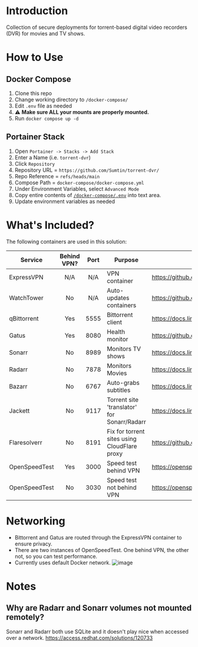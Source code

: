 # Introduction
Collection of secure deployments for torrent-based digital video recorders (DVR) for movies and TV shows.

# How to Use
## Docker Compose

1. Clone this repo
1. Change working directory to `/docker-compose/`
1. Edit `.env` file as needed
1. :warning: **Make sure ALL your mounts are properly mounted.**
1. Run `docker compose up -d`

## Portainer Stack

1. Open `Portainer -> Stacks -> Add Stack`
2. Enter a Name (i.e. `torrent-dvr`)
3. Click `Repository`
4. Repository URL = `https://github.com/Sumtin/torrent-dvr/`
5. Repo Reference = `refs/heads/main`
6. Compose Path = `docker-compose/docker-compose.yml`
7. Under Environment Variables, select `Advanced Mode`
8. Copy entire contents of [`/docker-compose/.env`](https://github.com/Sumtin/torrent-dvr/blob/main/docker-compose/.env) into text area.
9. Update environment variables as needed

# What's Included?

The following containers are used in this solution:

| Service | Behind VPN? | Port | Purpose | Official Docs |
|---|:---:|:---:|---|---|
| ExpressVPN | N/A | N/A | VPN container |https://github.com/polkaned/dockerfiles/tree/master/expressvpn |
|WatchTower|No|N/A|Auto-updates containers|https://github.com/containrrr/watchtower| 
|qBittorrent|Yes|5555|Bittorrent client|https://docs.linuxserver.io/images/docker-qbittorrent|
|Gatus|Yes|8080|Health monitor|https://github.com/TwiN/gatus|
|Sonarr|No|8989|Monitors TV shows|https://docs.linuxserver.io/images/docker-sonarr|
|Radarr|No|7878|Monitors Movies|https://docs.linuxserver.io/images/docker-radarr|
|Bazarr|No|6767|Auto-grabs subtitles|https://docs.linuxserver.io/images/docker-bazarr|
|Jackett|No|9117|Torrent site 'translator' for Sonarr/Radarr |https://docs.linuxserver.io/images/docker-jackett|
|Flaresolverr|No|8191|Fix for torrent sites using CloudFlare proxy|https://github.com/FlareSolverr/FlareSolverr|
|OpenSpeedTest|Yes|3000|Speed test behind VPN|https://openspeedtest.com/|
|OpenSpeedTest|No|3030|Speed test not behind VPN|https://openspeedtest.com/|

# Networking

- Bittorrent and Gatus are routed through the ExpressVPN container to ensure privacy.  
- There are two instances of OpenSpeedTest.  One behind VPN, the other not, so you can test performance.
- Currently uses default Docker network.
![image](https://github.com/Sumtin/torrent-dvr/assets/6676557/06efc94e-dedb-4ca3-90b4-585fa202c308)


# Notes
## Why are Radarr and Sonarr volumes not mounted remotely?
Sonarr and Radarr both use SQLite and it doesn't play nice when accessed over a network. 
https://access.redhat.com/solutions/120733
